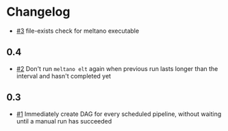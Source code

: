 # Changelog

- [#3](https://gitlab.com/meltano/files-airflow/-/issues/3) file-exists check for meltano executable


## 0.4

- [#2](https://gitlab.com/meltano/files-airflow/-/issues/2) Don't run `meltano elt` again when previous run lasts longer than the interval and hasn't completed yet

## 0.3

- [#1](https://gitlab.com/meltano/files-airflow/-/issues/1) Immediately create DAG for every scheduled pipeline, without waiting until a manual run has succeeded
